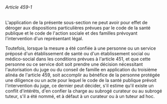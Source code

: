 ###### Article 459-1

L'application de la présente sous-section ne peut avoir pour effet de déroger aux dispositions particulières prévues par le code de la santé publique et le code de l'action sociale et des familles prévoyant l'intervention d'un représentant légal.

Toutefois, lorsque la mesure a été confiée à une personne ou un service préposé d'un établissement de santé ou d'un établissement social ou médico-social dans les conditions prévues à l'article 451, et que cette personne ou ce service doit soit prendre une décision nécessitant l'autorisation du juge ou du conseil de famille en application du troisième alinéa de l'article 459, soit accomplir au bénéfice de la personne protégée une diligence ou un acte pour lequel le code de la santé publique prévoit l'intervention du juge, ce dernier peut décider, s'il estime qu'il existe un conflit d'intérêts, d'en confier la charge au subrogé curateur ou au subrogé tuteur, s'il a été nommé, et à défaut à un curateur ou à un tuteur ad hoc.

